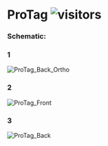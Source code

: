 # ProTag  ![visitors](https://visitor-badge.glitch.me/badge?page_id=embeddedalpha.ProTag)

### Schematic:

### 1
![ProTag_Back_Ortho](https://user-images.githubusercontent.com/38166489/117579065-edab0a00-b10e-11eb-9d24-a770571515a3.png)

### 2
![ProTag_Front](https://user-images.githubusercontent.com/38166489/117579106-16cb9a80-b10f-11eb-9905-4f62d0d1dad4.png)

### 3
![ProTag_Back](https://user-images.githubusercontent.com/38166489/117579108-17643100-b10f-11eb-9a82-e7ef9e811473.png)


